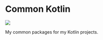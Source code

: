 # Common Kotlin

[![](https://jitpack.io/v/connorwyatt/common-kotlin.svg)](https://jitpack.io/#connorwyatt/common-kotlin)

My common packages for my Kotlin projects.
